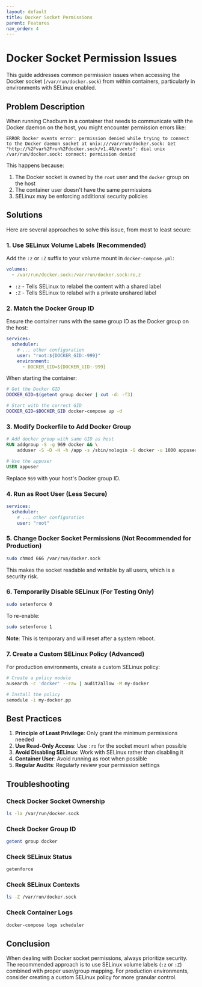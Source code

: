 ```yaml
---
layout: default
title: Docker Socket Permissions
parent: Features
nav_order: 4
---
```


# Docker Socket Permission Issues

This guide addresses common permission issues when accessing the Docker socket (`/var/run/docker.sock`) from within containers, particularly in environments with SELinux enabled.

## Problem Description

When running Chadburn in a container that needs to communicate with the Docker daemon on the host, you might encounter permission errors like:

```
ERROR Docker events error: permission denied while trying to connect to the Docker daemon socket at unix:///var/run/docker.sock: Get "http://%2Fvar%2Frun%2Fdocker.sock/v1.48/events": dial unix /var/run/docker.sock: connect: permission denied
```

This happens because:

1. The Docker socket is owned by the `root` user and the `docker` group on the host
2. The container user doesn't have the same permissions
3. SELinux may be enforcing additional security policies

## Solutions

Here are several approaches to solve this issue, from most to least secure:

### 1. Use SELinux Volume Labels (Recommended)

Add the `:z` or `:Z` suffix to your volume mount in `docker-compose.yml`:

```yaml
volumes:
  - /var/run/docker.sock:/var/run/docker.sock:ro,z
```

- `:z` - Tells SELinux to relabel the content with a shared label
- `:Z` - Tells SELinux to relabel with a private unshared label

### 2. Match the Docker Group ID

Ensure the container runs with the same group ID as the Docker group on the host:

```yaml
services:
  scheduler:
    # ... other configuration
    user: "root:${DOCKER_GID:-999}"
    environment:
      - DOCKER_GID=${DOCKER_GID:-999}
```

When starting the container:

```bash
# Get the Docker GID
DOCKER_GID=$(getent group docker | cut -d: -f3)

# Start with the correct GID
DOCKER_GID=$DOCKER_GID docker-compose up -d
```

### 3. Modify Dockerfile to Add Docker Group

```dockerfile
# Add docker group with same GID as host
RUN addgroup -S -g 969 docker && \
    adduser -S -D -H -h /app -s /sbin/nologin -G docker -u 1000 appuser

# Use the appuser
USER appuser
```

Replace `969` with your host's Docker group ID.

### 4. Run as Root User (Less Secure)

```yaml
services:
  scheduler:
    # ... other configuration
    user: "root"
```

### 5. Change Docker Socket Permissions (Not Recommended for Production)

```bash
sudo chmod 666 /var/run/docker.sock
```

This makes the socket readable and writable by all users, which is a security risk.

### 6. Temporarily Disable SELinux (For Testing Only)

```bash
sudo setenforce 0
```

To re-enable:

```bash
sudo setenforce 1
```

**Note**: This is temporary and will reset after a system reboot.

### 7. Create a Custom SELinux Policy (Advanced)

For production environments, create a custom SELinux policy:

```bash
# Create a policy module
ausearch -c 'docker' --raw | audit2allow -M my-docker

# Install the policy
semodule -i my-docker.pp
```

## Best Practices

1. **Principle of Least Privilege**: Only grant the minimum permissions needed
2. **Use Read-Only Access**: Use `:ro` for the socket mount when possible
3. **Avoid Disabling SELinux**: Work with SELinux rather than disabling it
4. **Container User**: Avoid running as root when possible
5. **Regular Audits**: Regularly review your permission settings

## Troubleshooting

### Check Docker Socket Ownership

```bash
ls -la /var/run/docker.sock
```

### Check Docker Group ID

```bash
getent group docker
```

### Check SELinux Status

```bash
getenforce
```

### Check SELinux Contexts

```bash
ls -Z /var/run/docker.sock
```

### Check Container Logs

```bash
docker-compose logs scheduler
```

## Conclusion

When dealing with Docker socket permissions, always prioritize security. The recommended approach is to use SELinux volume labels (`:z` or `:Z`) combined with proper user/group mapping. For production environments, consider creating a custom SELinux policy for more granular control. 
